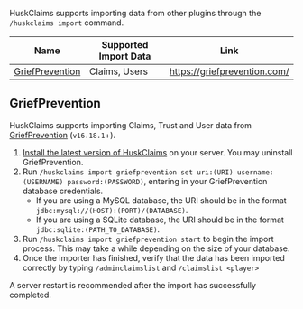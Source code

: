 HuskClaims supports importing data from other plugins through the `/huskclaims import` command.

| Name                                | Supported Import Data | Link                         |
|-------------------------------------|-----------------------|------------------------------|
| [GriefPrevention](#griefprevention) | Claims, Users         | https://griefprevention.com/ |

## GriefPrevention
HuskClaims supports importing Claims, Trust and User data from [GriefPrevention](https://griefprevention.com/) (`v16.18.1`+).

1. [Install the latest version of HuskClaims](setup) on your server. You may uninstall GriefPrevention.
2. Run `/huskclaims import griefprevention set uri:(URI) username:(USERNAME) password:(PASSWORD)`, entering in your GriefPrevention database credentials.
    * If you are using a MySQL database, the URI should be in the format `jdbc:mysql://(HOST):(PORT)/(DATABASE)`.
    * If you are using a SQLite database, the URI should be in the format `jdbc:sqlite:(PATH_TO_DATABASE)`.
3. Run `/huskclaims import griefprevention start` to begin the import process. This may take a while depending on the size of your database.
4. Once the importer has finished, verify that the data has been imported correctly by typing `/adminclaimslist` and `/claimslist <player>`

A server restart is recommended after the import has successfully completed.